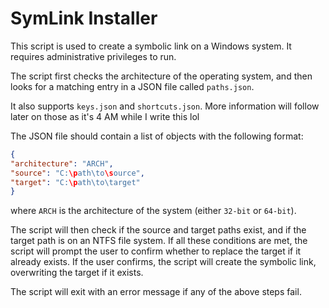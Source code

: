 # SymLink Installer

This script is used to create a symbolic link on a Windows system. It requires administrative privileges to run.

The script first checks the architecture of the operating system, and then looks for a matching entry in a JSON file called `paths.json`. 

It also supports `keys.json` and `shortcuts.json`. More information will follow later on those as it's 4 AM while I write this lol

The JSON file should contain a list of objects with the following format:

```json
{
"architecture": "ARCH",
"source": "C:\path\to\source",
"target": "C:\path\to\target"
}
```


where `ARCH` is the architecture of the system (either `32-bit` or `64-bit`).

The script will then check if the source and target paths exist, and if the target path is on an NTFS file system. If all these conditions are met, the script will prompt the user to confirm whether to replace the target if it already exists. If the user confirms, the script will create the symbolic link, overwriting the target if it exists.

The script will exit with an error message if any of the above steps fail.
